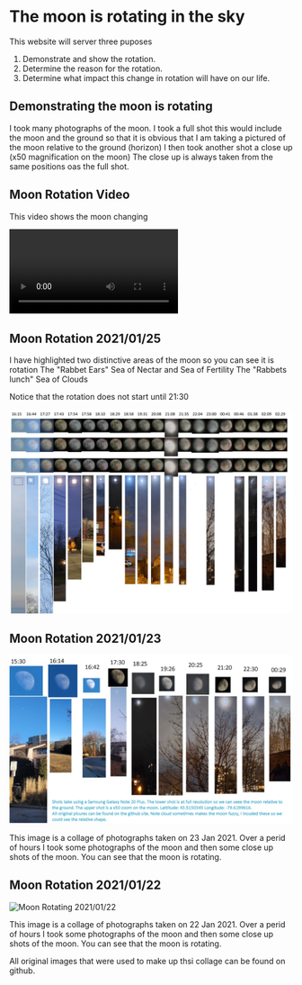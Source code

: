 # The moon is rotating in the sky

This website will server three puposes

1. Demonstrate and show the rotation.
2. Determine the reason for the rotation.
3. Determine what impact this change in rotation will have on our life.

## Demonstrating the moon is rotating

I took many photographs of the moon.
I took a full shot this would include the moon and the ground so that it is obvious that I am taking a pictured of the moon relative to the ground (horizon)
I then took another shot a close up (x50 magnification on the moon)
The close up is always taken from the same positions oas the full shot.

## Moon Rotation Video

This video shows the moon changing

![Video of moon rotating](/video/MoonRotating25012021.mp4)

## Moon Rotation 2021/01/25

I have highlighted two distinctive areas of the moon so you can see it is rotation 
The "Rabbet Ears" Sea of Nectar and Sea of Fertility
The "Rabbets lunch" Sea of Clouds

Notice that the rotation does not start until 21:30

![Moon Rotating 2021/01/23](/img/20210125/MoonRotation20210125.jpg)



## Moon Rotation 2021/01/23

![Moon Rotating 2021/01/23](/img/MoonRotation20210123.jpg)


This image is a collage of photographs taken on 23 Jan 2021.
Over a perid of hours I took some photographs of the moon and then some close up shots of the moon.
You can see that the moon is rotating.

## Moon Rotation 2021/01/22

![Moon Rotating 2021/01/22](/img/MoonRotating20210122.png)

This image is a collage of photographs taken on 22 Jan 2021.
Over a perid of hours I took some photographs of the moon and then some close up shots of the moon.
You can see that the moon is rotating.



All original images that were used to make up thsi collage can be found on github.
